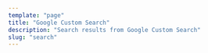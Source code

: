 ```yaml
---
template: "page"
title: "Google Custom Search"
description: "Search results from Google Custom Search"
slug: "search"
---
```


<script async src="https://cse.google.com/cse.js?cx=008548374781244864787:9ybvtnkbt7o"></script>
<div class="gcse-searchresults-only"></div>